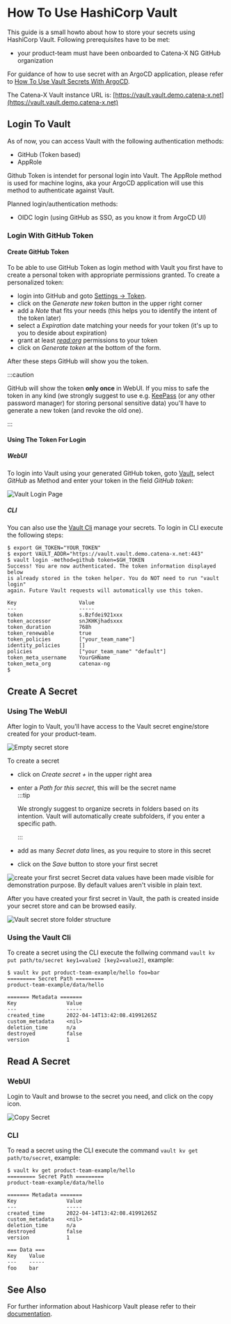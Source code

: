 # How To Use HashiCorp Vault

This guide is a small howto about how to store your secrets using HashiCorp Vault. Following prerequisites have to be
met:

- your product-team must have been onboarded to Catena-X NG GitHub organization

For guidance of how to use secret with an ArgoCD application, please refer to
[How To Use Vault Secrets With ArgoCD](./howto-use-vault-secrets-with-argocd.md).

The Catena-X Vault instance URL is: [https://vault.vault.demo.catena-x.net](https://vault.vault.demo.catena-x.net)

## Login To Vault

As of now, you can access Vault with the following authentication methods:

- GitHub (Token based)
- AppRole

Github Token is intendet for personal login into Vault. The AppRole method is used for machine logins, aka your ArgoCD
application will use this method to authenticate against Vault.

Planned login/authentication methods:

- OIDC login (using GitHub as SSO, as you know it from ArgoCD UI)

### Login With GitHub Token

#### Create GitHub Token

To be able to use GitHub Token as login method with Vault you first have to create a personal token with appropriate
permissions granted. To create a personalized token:

- login into GitHub and goto [Settings -> Token](https://github.com/settings/tokens).
- click on the _Generate new token_ button in the upper right corner
- add a _Note_ that fits your needs (this helps you to identify the intent of the token later)
- select a _Expiration_ date matching your needs for your token (it's up to you to deside about expiration)
- grant at least [_read:org_](https://www.vaultproject.io/docs/auth/github) permissions to your token
- click on _Generate token_ at the bottom of the form.

After these steps GitHub will show you the token.

:::caution

GitHub will show the token **only once** in WebUI. If you miss to safe the token in any kind (we strongly suggest to
use e.g. [KeePass](https://keepass.info) (or any other password manager) for storing personal sensitive data) you'll
have to generate a new token (and revoke the old one).

:::

#### Using The Token For Login

##### WebUI

To login into Vault using your generated GitHub token, goto [Vault](https://vault.vault.demo.catena-x.net), select
_GitHub_ as Method and enter your token in the field _GitHub token_:

![Vault Login Page](./assets/vault-login-page.png)

##### CLI

You can also use the [Vault Cli](https://www.vaultproject.io/downloads) manage your secrets. To login in CLI execute the
following steps:

```shell
$ export GH_TOKEN="YOUR_TOKEN"
$ export VAULT_ADDR="https://vault.vault.demo.catena-x.net:443"
$ vault login -method=github token=$GH_TOKEN
Success! You are now authenticated. The token information displayed below
is already stored in the token helper. You do NOT need to run "vault login"
again. Future Vault requests will automatically use this token.

Key                    Value
---                    -----
token                  s.Bzfdei921xxx
token_accessor         snJKHKjhadsxxx
token_duration         768h
token_renewable        true
token_policies         ["your_team_name"]
identity_policies      []
policies               ["your_team_name" "default"]
token_meta_username    YourGHName
token_meta_org         catenax-ng
$
```

## Create A Secret

### Using The WebUI

After login to Vault, you'll have access to the Vault secret engine/store created for your product-team.

![Empty secret store](assets/vault-empty-store.png)

To create a secret

- click on _Create secret +_ in the upper right area
- enter a _Path for this secret_, this will be the secret name<br>
  :::tip
  
  We strongly suggest to organize secrets in folders based on its intention. Vault will automatically create
  subfolders, if you enter a specific path.
  
  :::
- add as many _Secret data_ lines, as you require to store in this secret
- click on the _Save_ button to store your first secret

![create your first secret](assets/vault-add-first-secret.png)
Secret data values have been made visible for demonstration purpose. By default values aren't visible in plain text.

After you have created your first secret in Vault, the path is created inside your secret store and can be browsed
easily.

![Vault secret store folder structure](assets/vault-folder-structure.png)

### Using the Vault Cli

To create a secret using the CLI execute the follwing command `vault kv put path/to/secret key1=value2 [key2=value2]`,
example:

```shell
$ vault kv put product-team-example/hello foo=bar
========= Secret Path =========
product-team-example/data/hello

======= Metadata =======
Key                Value
---                -----
created_time       2022-04-14T13:42:08.41991265Z
custom_metadata    <nil>
deletion_time      n/a
destroyed          false
version            1
```

## Read A Secret

### WebUI

Login to Vault and browse to the secret you need, and click on the copy icon.

![Copy Secret](assets/vault-copy-secret-webui.png)

### CLI

To read a secret using the CLI execute the command `vault kv get path/to/secret`, example:

```shell
$ vault kv get product-team-example/hello
========= Secret Path =========
product-team-example/data/hello

======= Metadata =======
Key                Value
---                -----
created_time       2022-04-14T13:42:08.41991265Z
custom_metadata    <nil>
deletion_time      n/a
destroyed          false
version            1

=== Data ===
Key    Value
---    -----
foo    bar
```

## See Also

For further information about Hashicorp Vault please refer to their [documentation](https://www.vaultproject.io/docs).
